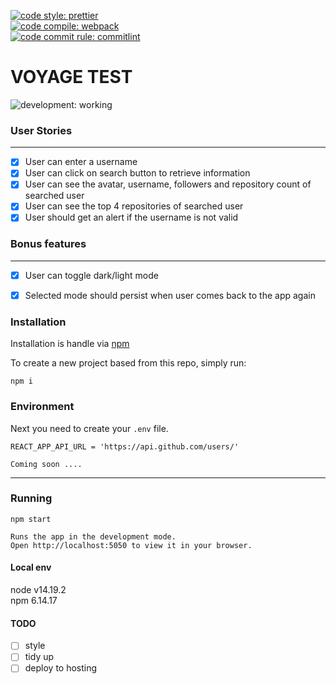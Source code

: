 [![code style: prettier](https://img.shields.io/badge/code_style-prettier-ff69b4.svg?style=plastic)](https://github.com/prettier/prettier)  
[![code compile: webpack](https://img.shields.io/badge/code_compile-webpack-ff69b4.svg?style=plastic)](https://github.com/webpack/webpack)  
[![code commit rule: commitlint](https://img.shields.io/badge/code_commite-commitlint-ff69b4.svg?style=plastic)](https://github.com/conventional-changelog/commitlint)  

# VOYAGE TEST
![development: working](https://img.shields.io/badge/development-working-informational.svg?style=plastic)  

### User Stories  
---
- [x] User can enter a username
- [x] User can click on search button to retrieve information
- [x] User can see the avatar, username, followers and repository count of searched user
- [x] User can see the top 4 repositories of searched user
- [x] User should get an alert if the username is not valid

### Bonus features
---
- [x] User can toggle dark/light mode
- [x] Selected mode should persist when user comes back to the app again


### Installation  
Installation is handle via [npm](https://docs.npmjs.com/)

To create a new project based from this repo, simply run:

```shell
npm i
```

### Environment  

Next you need to create your `.env` file.

```
REACT_APP_API_URL = 'https://api.github.com/users/'  

Coming soon ....
```
----

### Running

```shell
npm start

Runs the app in the development mode.
Open http://localhost:5050 to view it in your browser.
```

#### Local env  
node v14.19.2  
npm 6.14.17


#### TODO  
- [ ] style
- [ ] tidy up
- [ ] deploy to hosting
